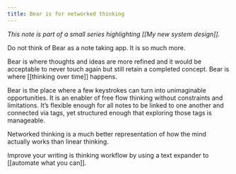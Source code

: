 ```yaml
---
title: Bear is for networked thinking
---
```

*This note is part of a small series highlighting [[My new system design]].*

Do not think of Bear as a note taking app. It is so much more.

Bear is where thoughts and ideas are more refined and it would be acceptable to never touch again but still retain a completed concept. Bear is where [[thinking over time]] happens.

Bear is the place where a few keystrokes can turn into unimaginable opportunities. It is an enabler of free flow thinking without constraints and limitations. It’s flexible enough for all notes to be linked to one another and connected via tags, yet structured enough that exploring those tags is manageable.

Networked thinking is a much better representation of how the mind actually works than linear thinking.

Improve your writing is thinking workflow by using a text expander to [[automate what you can]].
